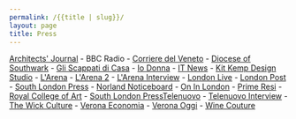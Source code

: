 ```yaml
---
permalink: /{{title | slug}}/
layout: page
title: Press
---
```

[A﻿rchitects' Journal](https://www.architectsjournal.co.uk/news/poor-collectives-watchlist)﻿ -  BBC Radio - [C﻿orriere del Veneto](https://twitter.com/PasquaWinery/status/1775470382109098183/photo/)﻿ - [Diocese of Southwark](https://southwark.anglican.org/news-events/news/latest-news/christmas-community-art-studio-to-be-launched-in-battersea/)﻿ - [Gli Scappati di Casa](https://www.youtube.com/watch?v=LkIMLdRlAoE&t=8s) - [Io Donna](https://www.iodonna.it/attualita/eventi-e-mostre/2024/04/10/verona-riparte-vinitaly-il-vino-fa-festa-in-tutta-la-citta/)﻿ - [I﻿T News](https://www.kcaw.co.uk/post/itv-news-injecting-some-colour-into-notting-hill)﻿ - [Kit Kemp Design Studio](https://kitkemp.com/a-place-called-home/)﻿ - [L﻿'Arena](https://twitter.com/PasquaWinery/status/1775472062473072666) - [L﻿'Arena 2](https://twitter.com/PasquaWinery/status/1778759927353229665/photo/1)﻿ - [L﻿'Arena Interview](https://www.larena.it/speciali/vinitaly-edizione-2024/la-lettera-d-amore-a-verona-dell-artista-adalberto-lonardi-per-vinitaly-e-coin-1.10677236)﻿ - [L﻿ondon Live](https://www.londonlive.co.uk/news/local-london-charity-to-celebrate-100-years-of-service/)﻿ - [L﻿ondon Post](https://london-post.co.uk/artotel-london-battersea-power-station-nine-elms-arts-ministry-launch-christmas-community-art-studio/)﻿ - [South London Press](https://londonnewsonline.co.uk/news/battersea-charitys-wall-hangings-destined-for-wimbledon-tennis-club-display/) - [N﻿orland Noticeboard](https://www.norlandnoticeboard.com/home/2021/2/16/lansdownes-cheerful-hoardings)﻿ - [O﻿n In London](https://onin.london/artotel-london-battersea-power-station-nine-elms-arts-ministry-launch-christmas-community-art-studio/)﻿ - [P﻿rime Resi](https://primeresi.com/super-prime-design-construction-firms-collaborate-on-notting-hill-street-art-project/)﻿ - [R﻿oyal College of Art](https://www.rca.ac.uk/news-and-events/news/adalberto-lonardi/#:~:text=Adalberto's%20practice%20interweaves%20culture%20and,his%20students%20and%20audiences%20alike.)﻿ - [South London Press](https://londonnewsonline.co.uk/news/battersea-charitys-wall-hangings-destined-for-wimbledon-tennis-club-display/)[T﻿elenuovo](https://twitter.com/PasquaWinery/status/1775471135909400983/photo/1)﻿ - [T﻿elenuovo Interview](https://telenuovo.it/attualita/2024/04/13/a-love-letter-to-verona-coin-come-la-casa-di-giulietta-nei-giorni-di-vinitaly-video)﻿ - [T﻿he Wick Culture](https://thewickculture.com/spotlight-artist-adalberto-lonardi/) - [Verona Economia](https://veronaeconomia.it/2024/04/03/leggi-notizia/argomenti/lifestyle/coin-spa-e-pasqua-vini-presentano-a-love-letter-to-verona.html) - [Verona Oggi](https://www.veronaoggi.it/verona/vinitaly-cittadini-veronesi-attori-protagonisti-love-letter-verona-3-aprile-2024/) - [Wine Couture](https://winecouture.it/article-en/pasqua-wines-e-coin-an-artistic-installation-dedicated-to-verona-for-vinitaly-2024/)